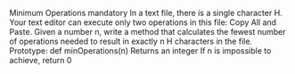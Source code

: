Minimum Operations mandatory In a text file, there is a single character H. Your text editor can execute only two operations in this file: Copy All and Paste. Given a number n, write a method that calculates the fewest number of operations needed to result in exactly n H characters in the file.
Prototype: def minOperations(n) Returns an integer If n is impossible to achieve, return 0